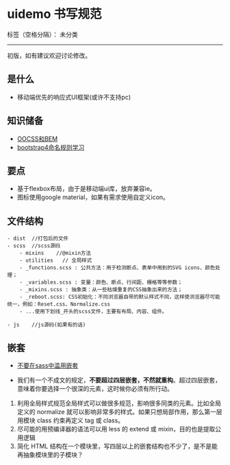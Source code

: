 # uidemo 书写规范

标签（空格分隔）： 未分类

---

初版，如有建议欢迎讨论修改。

## 是什么
- 移动端优先的响应式UI框架(或许不支持pc)


## 知识储备
- [OOCSS和BEM][1]
- [bootstrap4命名规则学习][2]


## 要点
- 基于flexbox布局，由于是移动端ui库，放弃兼容ie。
- 图标使用google material，如果有需求使用自定义icon。


## 文件结构
```
- dist  //打包后的文件
- scss  //scss源码
    - mixins    //@mixin方法
    - utilities   // 全局样式
    - _functions.scss : 公共方法：用于检测断点、表单中用到的SVG icons、颜色处理；
    - _variables.scss : 变量：颜色、断点、行间距、栅格等等参数；
    - _mixins.scss : 抽象类：从一些枯燥重复的CSS抽象出来的方法；
    - _reboot.scss: CSS初始化：不同浏览器自带的默认样式不同，这样使浏览器尽可能统一，例如：Reset.css、Normalize.css
    - ...使用下划线_开头的scss文件，主要有布局、内容、组件。
    
- js    //js源码(如果有的话)

```

## 嵌套
- [不要在sass中滥用嵌套][3]

- 我们有一个不成文的规定，**不要超过四层嵌套，不然就重构**。超过四层嵌套，意味着你要选择一个很深的元素，这时候你必须有所行动。
1. 利用全局样式规范全局样式可以做很多规范，影响很多同类的元素。比如全局定义的 normalize 就可以影响非常多的样式。如果只想局部作用，那么第一层用模块 class 约束再定义 tag 或 class。
2. 尽可能的用预编译器的语法可以用 less 的 extend 或 mixin，目的也是提取公用逻辑
3. 简化 HTML 结构在一个模块里，写四层以上的嵌套结构也不少了，是不是能再抽象模块里的子模块？





  [1]: https://www.jianshu.com/p/22b446439a55
  [2]: https://www.jianshu.com/p/22b446439a55
  [3]: http://mydearxym.github.io/2016/09/22/not-nest-in-sass/